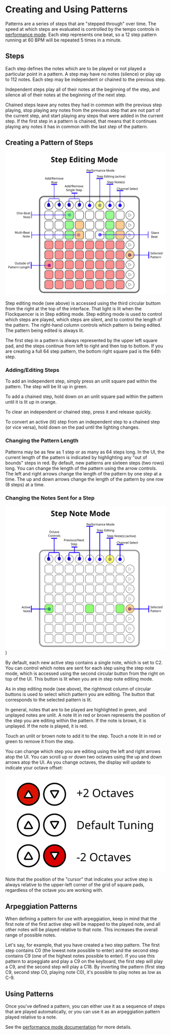 # Creating and Using Patterns

Patterns are a series of steps that are "stepped through" over time.  The speed at which steps are evaluated is
controlled by the tempo controls in [performance mode](performance-mode.md).  Each step represents one beat, so a 12
step pattern running at 60 BPM will be repeated 5 times in a minute.

## Steps

Each step defines the notes which are to be played or not played a particular point in a pattern.  A step may have no
notes (silence) or play up to 112 notes.  Each step may be independent or chained to the previous step.

Independent steps play all of their notes at the beginning of the step, and silence all of their notes at the beginning
of the next step.

Chained steps leave any notes they had in common with the previous step playing, stop playing any notes from the
previous step that are not part of the current step, and start playing any steps that were added in the current step.
If the first step in a pattern is chained, that means that it continues playing any notes it has in common with the
last step of the pattern.

## Creating a Pattern of Steps

![Step Editing Mode](../src/images/step-editing-mode.svg)

Step editing mode (see above) is accessed using the third circular buttom from the right at the top of the interface.
That light is lit when the Flockquencer is in Step editing mode.  Step editing mode is used to control which steps
are played, which steps are silent, and to control the length of the pattern.  The right-hand column controls which
pattern is being edited.  The pattern being edited is always lit.

The first step in a pattern is always represented by the upper left square pad, and the steps continue from left to
right and then top to bottom.  If you are creating a full 64 step pattern, the bottom right square pad is the 64th step.

### Adding/Editing Steps

To add an independent step, simply press an unlit square pad within the pattern.  The step will be lit up in green.

To add a chained step, hold down on an unlit square pad within the pattern until it is lit up in orange.

To clear an independent or chained step, press it and release quickly.

To convert an active (lit) step from an independent step to a chained step (or vice versa), hold down on the pad until
the lighting changes.

### Changing the Pattern Length

Patterns may be as few as 1 step or as many as 64 steps long.  In the UI, the current length of the pattern is indicated
by highlighting any "out of bounds" steps in red.  By default, new patterns are sixteen steps (two rows) long.  You can
change the length of the pattern using the arrow controls.   The left and right arrows change the length of the pattern
by one step at a time.  The up and down arrows change the length of the pattern by one row (8 steps) at a time.

### Changing the Notes Sent for a Step

![Step Note Mode](../src/images/step-note-mode.svg))

By default, each new active step contains a single note, which is set to C2.  You can control which notes are sent for
each step using the step note mode, which is accessed using the second circular button from the right on top of the UI.
This button is lit when you are in step note editing mode.

As in step editing mode (see above), the rightmost column of circular buttons is used to select which pattern you are
editing.  The button that corresponds to the selected pattern is lit.

In general, notes that are to be played are highlighted in green, and unplayed notes are unlit.  A note lit in red or
brown represents the position of the step you are editing within the pattern.  If the note is brown, it is unplayed.  If
the note is played, it is red.

Touch an unlit or brown note to add it to the step.  Touch a note lit in red or green to remove it from the step.

You can change which step you are editing using the left and right arrows atop the UI.  You can scroll up or down two
octaves using the up and down arrows atop the UI.  As you change octaves, the display will update to indicate your
octave offset:

![Octave Offset](../src/images/octave-controls.svg)

Note that the position of the "cursor" that indicates your active step is always relative to the upper-left corner of
the grid of square pads, regardless of the octave you are working with.

## Arpeggiation Patterns

When defining a pattern for use with arpeggiation, keep in mind that the first note of the first active step will be
mapped to the played note, and all other notes will be played relative to that note.  This increases the overall range
of possible notes.

Let's say, for example, that you have created a two step pattern.  The first step contains C0 (the lowest note possible
to enter) and the second step contains C9 (one of the highest notes possible to enter).  If you use this pattern to
arpeggiate and play a C9 on the keyboard, the first step will play a C9, and the second step will play a C18.  By
inverting the pattern (first step C9, second step C0, playing note C0), it's possible to play notes as low as C-9.

## Using Patterns

Once you've defined a pattern, you can either use it as a sequence of steps that are played automatically, or you can
use it as an arpeggiation pattern played relative to a note.

See the [performance mode documentation](performance-mode.md) for more details.

